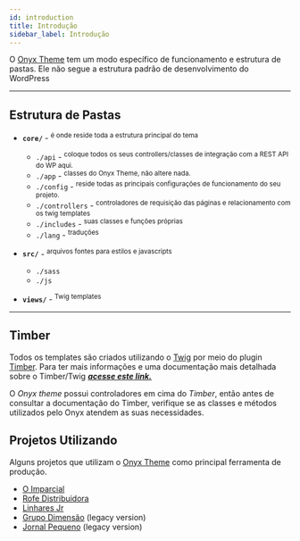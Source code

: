 ```yaml
---
id: introduction
title: Introdução
sidebar_label: Introdução
---
```


O [Onyx Theme](https://github.com/andremacola/onyx-theme) tem um modo específico de funcionamento e estrutura de pastas. Ele não segue a estrutura padrão de desenvolvimento do WordPress

---

## Estrutura de Pastas

- **`core/`** - <sup>é onde reside toda a estrutura principal do tema</sup>
	- `./api` - <sup>coloque todos os seus controllers/classes de integração com a REST API do WP aqui.</sup>
	- `./app` - <sup>classes do Onyx Theme, não altere nada.</sup>
	- `./config` - <sup>reside todas as principais configurações de funcionamento do seu projeto.</sup>
	- `./controllers` - <sup>controladores de requisição das páginas e relacionamento com os twig templates</sup>
	- `./includes` - <sup>suas classes e funções próprias</sup>
	- `./lang` - <sup>traduções</sup>

- **`src/`** - <sup>arquivos fontes para estilos e javascripts</sup>
	- `./sass`
	- `./js`

- **`views/`** - <sup>Twig templates</sup>

---

## Timber

Todos os templates são criados utilizando o [Twig](https://twig.symfony.com/) por meio do plugin [Timber](https://www.upstatement.com/timber/). Para ter mais informações e uma documentação mais detalhada sobre o Timber/Twig ***[acesse este link.](https://timber.github.io/docs/v2/)***

O *Onyx theme* possui controladores em cima do *Timber*, então antes de consultar a documentação do Timber, verifique se as classes e métodos utilizados pelo Onyx atendem as suas necessidades.

## Projetos Utilizando

Alguns projetos que utilizam o [Onyx Theme](https://github.com/andremacola/onyx-theme) como principal ferramenta de produção.

- [O Imparcial](https://oimparcial.com.br/)
- [Rofe Distribuidora](https://www.rofedistribuidora.com.br/)
- [Linhares Jr](https://linharesjr.com)
- [Grupo Dimensão](http://grupodimensao.com/) (legacy version)
- [Jornal Pequeno](https://jornalpequeno.com.br/) (legacy version)